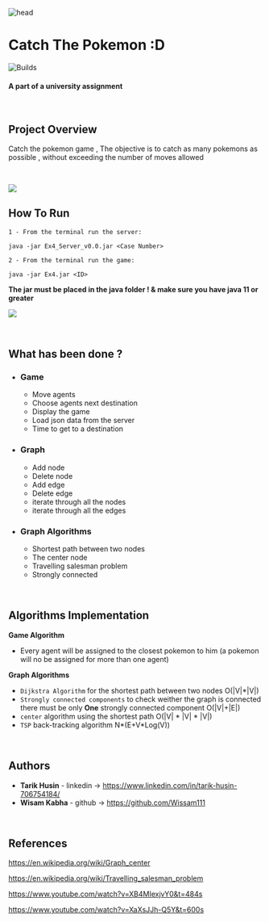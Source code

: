 
![head](https://github.com/6arek212/CatchThePokemon-OOP-Assignment-4-JAVA/blob/wissam-v1/src/main/java/GameGui/tools/intro.gif)

# Catch The Pokemon :D

![Builds](https://github.com/project-chip/connectedhomeip/workflows/Builds/badge.svg)

#### A part of a university assignment

</br>

## Project Overview

Catch the pokemon game , The objective is to catch as many pokemons as possible ,
without exceeding the number of moves allowed 




</br>



![](imgs/game_running.gif)




## How To Run

`1 - From the terminal run the server: `
    
    java -jar Ex4_Server_v0.0.jar <Case Number>

`2 - From the terminal run the game: `

    java -jar Ex4.jar <ID>

**The jar must be placed in the java folder ! & make sure you have java 11 or greater**

![](images/info.png)

</br>



## What has been done ?
- ### Game
    
    - Move agents 
    - Choose agents next destination
    - Display the game
    - Load json data from the server
    - Time to get to a destination


- ### Graph

    - Add node
    - Delete node
    - Add edge
    - Delete edge
    - iterate through all the nodes
    - iterate through all the edges


- ### Graph Algorithms

    - Shortest path between two nodes
    - The center node
    - Travelling salesman problem
    - Strongly connected



</br>

## Algorithms Implementation

**Game Algorithm**

- Every agent will be assigned to the closest pokemon to him (a pokemon will no be assigned for more than one agent) 



**Graph Algorithms**
- `Dijkstra Algorithm` for the shortest path between two nodes O(|V|*|V|)
- `Strongly connected components` to check weither the graph is connected there must be only **One** strongly connected
  component O(|V|+|E|)
- `center` algorithm using the shortest path O(|V| * |V| * |V|)
- `TSP` back-tracking algorithm N*(E+V*Log(V))

</br>


   




## Authors

* **Tarik Husin**  - linkedin -> https://www.linkedin.com/in/tarik-husin-706754184/
* **Wisam Kabha**  - github -> https://github.com/Wissam111

</br>

## References

https://en.wikipedia.org/wiki/Graph_center

https://en.wikipedia.org/wiki/Travelling_salesman_problem

https://www.youtube.com/watch?v=XB4MIexjvY0&t=484s

https://www.youtube.com/watch?v=XaXsJJh-Q5Y&t=600s
